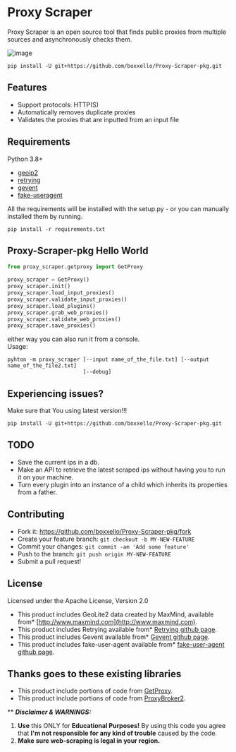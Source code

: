 # Proxy Scraper 
Proxy Scraper is an open source tool that finds public proxies from multiple sources and asynchronously checks them.

![image](https://github.com/boxxello/Proxy-Scraper-pkg/blob/master/static/demo_gif.gif)

```
pip install -U git+https://github.com/boxxello/Proxy-Scraper-pkg.git
```

Features
--------
-   Support protocols: HTTP(S)
-   Automatically removes duplicate proxies
-   Validates the proxies that are inputted from an input file

Requirements
------------

Python 3.8+
-   [geoip2](https://pypi.org/project/geoip2/)
-   [retrying](https://pypi.org/project/retrying/)
-   [gevent](https://pypi.org/project/gevent/)
-   [fake-useragent](https://pypi.org/project/fake-useragent/)

All the requirements will be installed with the setup.py - or you can manually installed them by running.

```
pip install -r requirements.txt
```

Proxy-Scraper-pkg Hello World
---------

```py
from proxy_scraper.getproxy import GetProxy

proxy_scraper = GetProxy()
proxy_scraper.init()
proxy_scraper.load_input_proxies()
proxy_scraper.validate_input_proxies()
proxy_scraper.load_plugins()
proxy_scraper.grab_web_proxies()
proxy_scraper.validate_web_proxies()
proxy_scraper.save_proxies()
```
either way you can also run it from a console.
<br />
Usage:
```
pyhton -m proxy_scraper [--input name_of_the_file.txt] [--output name_of_the_file2.txt]
                        [--debug]
```

Experiencing issues?
-------------

Make sure that You using latest version!!!
```
pip install -U git+https://github.com/boxxello/Proxy-Scraper-pkg.git
```
TODO
----
-   Save the current ips in a db.
-   Make an API to retrieve the latest scraped ips without having you to run it on your machine.
-   Turn every plugin into an instance of a child which inherits its properties from a father.


Contributing
-------------

-   Fork it: <https://github.com/boxxello/Proxy-Scraper-pkg/fork>
-   Create your feature branch: `git checkout -b MY-NEW-FEATURE`
-   Commit your changes: `git commit -am 'Add some feature'`
-   Push to the branch: `git push origin MY-NEW-FEATURE`
-   Submit a pull request!

License
-------------

Licensed under the Apache License, Version 2.0

-   This product includes GeoLite2 data created by MaxMind, available from* [http://www.maxmind.com](http://www.maxmind.com).
-   This product includes Retrying available from* [Retrying github page](https://github.com/rholder/retrying).
-   This product includes Gevent available from* [Gevent github page](https://github.com/gevent/gevent).
-   This product includes fake-user-agent available from* [fake-user-agent github page](https://github.com/hellysmile/fake-useragent).

Thanks goes to these existing libraries
-------------

-   This product include portions of code from [GetProxy](https://github.com/ywang-wnlo/getproxy).
-   This product include portions of code from [ProxyBroker2](https://github.com/bluet/proxybroker2).


** **_Disclaimer & WARNINGS:_**

1. **Use** this ONLY for **Educational Purposes!** By using this code you agree
   that **I'm not responsible for any kind of trouble** caused by the code. <br>
2. **Make sure web-scraping is legal in your region.**


